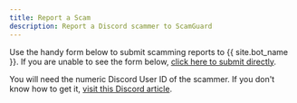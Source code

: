 ```yaml
---
title: Report a Scam
description: Report a Discord scammer to ScamGuard
---
```


Use the handy form below to submit scamming reports to {{ site.bot_name }}. If you are unable to see the form below, [click here to submit directly](https://scamguardreports.zapier.app/).

You will need the numeric Discord User ID of the scammer. If you don't know how to get it, [visit this Discord article](https://support.discord.com/hc/en-us/articles/4407571667351-How-to-Find-User-IDs-for-Law-Enforcement).

<div style="position: relative; height:60vh; overflow:hidden;">
  <script type='module' src='https://interfaces.zapier.com/assets/web-components/zapier-interfaces/zapier-interfaces.esm.js'></script>
  <zapier-interfaces-page-embed page-id='clyrq8ny7002iild2i5yhue2c' no-background='true'  style='max-width: 900px; height: 95%'></zapier-interfaces-page-embed>
</div>
